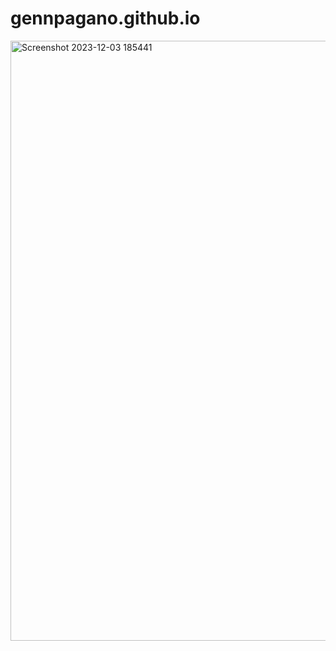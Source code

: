 # gennpagano.github.io
<img width="960" alt="Screenshot 2023-12-03 185441" src="https://github.com/g3nnpagano/website/assets/120399045/df72205a-080a-432d-903d-321a47d487d5">
